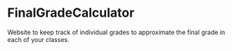 # FinalGradeCalculator
Website to keep track of individual grades to approximate the final grade in each of your classes.
